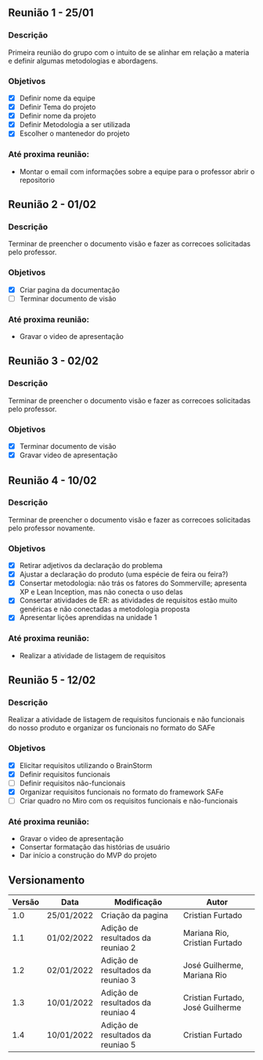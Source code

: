 ## Reunião 1 - 25/01
### Descrição
Primeira reunião do grupo com o intuito de se alinhar em relação a materia e definir algumas metodologias e abordagens.

### Objetivos
- [x] Definir nome da equipe
- [x] Definir Tema do projeto
- [x] Definir nome da projeto
- [x] Definir Metodologia a ser utilizada
- [x] Escolher o mantenedor do projeto

### Até proxima reunião:
- Montar o email com informações sobre a equipe para o professor abrir o repositorio

## Reunião 2 - 01/02
### Descrição
Terminar de preencher o documento visão e fazer as correcoes solicitadas pelo professor.

### Objetivos
- [x] Criar pagina da documentação
- [ ] Terminar documento de visão

### Até proxima reunião:
- Gravar o video de apresentação


## Reunião 3 - 02/02
### Descrição
Terminar de preencher o documento visão e fazer as correcoes solicitadas pelo professor.

### Objetivos
- [x] Terminar documento de visão
- [x] Gravar video de apresentação

## Reunião 4 - 10/02
### Descrição
Terminar de preencher o documento visão e fazer as correcoes solicitadas pelo professor novamente.

### Objetivos
- [x] Retirar adjetivos da declaração do problema
- [x] Ajustar a declaração do produto (uma espécie de feira ou feira?)
- [x] Consertar metodologia: não trás os fatores do Sommerville; apresenta XP e Lean Inception, mas não conecta o uso delas
- [x] Consertar atividades de ER: as atividades de requisitos estão muito genéricas e não conectadas a metodologia proposta
- [x] Apresentar lições aprendidas na unidade 1

### Até proxima reunião:
- Realizar a atividade de listagem de requisitos

## Reunião 5 - 12/02
### Descrição
Realizar a atividade de listagem de requisitos funcionais e não funcionais do nosso produto e organizar os funcionais no formato do SAFe

### Objetivos
- [x] Elicitar requisitos utilizando o BrainStorm
- [x] Definir requisitos funcionais
- [ ] Definir requisitos não-funcionais
- [x] Organizar requisitos funcionais no formato do framework SAFe
- [ ] Criar quadro no Miro com os requisitos funcionais e não-funcionais

### Até proxima reunião:
- Gravar o video de apresentação
- Consertar formatação das histórias de usuário
- Dar início a construção do MVP do projeto

## Versionamento

 Versão|Data      |Modificação        |Autor
-------|----------|-------------------|--------
1.0    |25/01/2022|Criação da pagina| Cristian Furtado
1.1    |01/02/2022|Adição de resultados da reuniao 2| Mariana Rio, Cristian Furtado
1.2    |02/01/2022|Adição de resultados da reuniao 3| José Guilherme, Mariana Rio
1.3    |10/01/2022|Adição de resultados da reuniao 4| Cristian Furtado, José Guilherme
1.4    |10/01/2022|Adição de resultados da reuniao 5| Cristian Furtado
